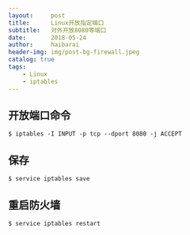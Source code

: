 ```yaml
---
layout:     post
title:      Linux开放指定端口
subtitle:   对外开放8080等端口
date:       2018-05-24
author:     haibarai
header-img: img/post-bg-firewall.jpeg
catalog: true
tags:
    - Linux
    - iptables
---
```


## 开放端口命令

    $ iptables -I INPUT -p tcp --dport 8080 -j ACCEPT


## 保存

	$ service iptables save
	
## 重启防火墙

	$ service iptables restart
